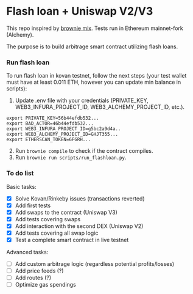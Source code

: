 # Flash loan + Uniswap V2/V3
This repo inspired by [brownie mix](https://github.com/brownie-mix/aave-flashloan-mix). Tests run in Ethereum mainnet-fork (Alchemy).

The purpose is to build arbitrage smart contract utilizing flash loans.

### Run flash loan
To run flash loan in kovan testnet, follow the next steps (your test wallet must have at least 0.011 ETH, however you can update min balance in scripts):
1. Update .env file with your credentials (PRIVATE_KEY, WEB3_INFURA_PROJECT_ID, WEB3_ALCHEMY_PROJECT_ID, etc.).
```
export PRIVATE_KEY=56b44efdb532...
export BAD_ACTOR=46b44efdb532...
export WEB3_INFURA_PROJECT_ID=g5bc2a9d4a..
export WEB3_ALCHEMY_PROJECT_ID=GHJT355...
export ETHERSCAN_TOKEN=6FGRH...
```
2. Run `brownie compile` to check if the contract compiles.
3. Run `brownie run scripts/run_flashloan.py`.

### To do list
Basic tasks:
- [x] Solve Kovan/Rinkeby issues (transactions reverted)
- [x] Add first tests
- [x] Add swaps to the contract (Uniswap V3)
- [x] Add tests covering swaps
- [x] Add interaction with the second DEX (Uniswap V2)
- [x] Add tests covering all swap logic
- [x] Test a complete smart contract in live testnet

Advanced tasks:
- [ ] Add custom arbitrage logic (regardless potential profits/losses)
- [ ] Add price feeds (?)
- [ ] Add routes (?)
- [ ] Optimize gas spendings

